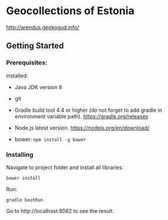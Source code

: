 # Geocollections of Estonia

http://arendus.geokogud.info/

## Getting Started

### Prerequisites:

installed:

* Java JDK version 8

* git

* Gradle build tool 4.4 or higher (do not forget to add gradle in environment variable path). https://gradle.org/releases

* Node.js latest version. https://nodejs.org/en/download/

* bower: ```npm install -g bower ```


### Installing

Navigate to project folder and install all libraries:

```
bower install
```
Run:
```
gradle bootRun
```
Go to http://localhost:8082 to see the result.

